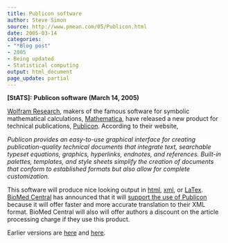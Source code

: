```yaml
---
title: Publicon software
author: Steve Simon
source: http://www.pmean.com/05/Publicon.html
date: 2005-03-14
categories:
- "*Blog post"
- 2005
- Being updated
- Statistical computing
output: html_document
page_update: partial
---
```

**[StATS]:** **Publicon software (March 14, 2005)**

[Wolfram Research](http://www.wolfram.com/), makers of the famous
software for symbolic mathematical calculations,
[Mathematica](http://www.wolfram.com/products/mathematica/), have
released a new product for technical publications,
[Publicon](http://www.wolfram.com/products/publicon/index.html).
According to their website,

*Publicon provides an easy-to-use graphical interface for creating
publication-quality technical documents that integrate text,
searchable typeset equations, graphics, hyperlinks, endnotes, and
references. Built-in palettes, templates, and style sheets simplify
the creation of documents that conform to established formats but also
allow for complete customization.*

This software will produce nice looking output in
[html](http://en.wikipedia.org/wiki/Html),
[xml](http://en.wikipedia.org/wiki/XML), or
[LaTex](http://en.wikipedia.org/wiki/LaTeX). [BioMed
Central](http://www.biomedcentral.com) has announced that it will
[support the use of
Publicon](http://www.biomedcentral.com/info/ifora/publicon) because it
will offer faster and more accurate translation to their XML format.
BioMed Central will also will offer authors a discount on the article
processing charge if they use this product.

Earlier versions are [here][sim1] and [here][sim2].

[sim1]: http://www.pmean.com/05/Publicon.html
[sim2]: http://new.pmean.com/Publicon/


